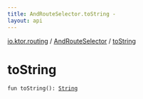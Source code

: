 ```yaml
---
title: AndRouteSelector.toString - 
layout: api
---
```


<div class='api-docs-breadcrumbs'><a href="../index.html">io.ktor.routing</a> / <a href="index.html">AndRouteSelector</a> / <a href="./to-string.html">toString</a></div>

# toString

<div class="signature"><code><span class="keyword">fun </span><span class="identifier">toString</span><span class="symbol">(</span><span class="symbol">)</span><span class="symbol">: </span><a href="https://kotlinlang.org/api/latest/jvm/stdlib/kotlin/-string/index.html"><span class="identifier">String</span></a></code></div>
